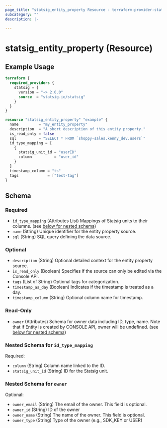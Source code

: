 ```yaml
---
page_title: "statsig_entity_property Resource - terraform-provider-statsig"
subcategory: ""
description: |-
  
---
```


# statsig_entity_property (Resource)



## Example Usage

```terraform
terraform {
  required_providers {
    statsig = {
      version = "~> 2.0.0"
      source  = "statsig-io/statsig"
    }
  }
}

resource "statsig_entity_property" "example" {
  name         = "my_entity_property"
  description  = "A short description of this entity property."
  is_read_only = false
  sql          = "SELECT * FROM `shoppy-sales.kenny_dev.users`"
  id_type_mapping = [
    {
      statsig_unit_id = "userID"
      column          = "user_id"
    }
  ]
  timestamp_column = "ts"
  tags             = ["test-tag"]
}
```

<!-- schema generated by tfplugindocs -->
## Schema

### Required

- `id_type_mapping` (Attributes List) Mappings of Statsig units to their columns. (see [below for nested schema](#nestedatt--id_type_mapping))
- `name` (String) Unique identifier for the entity property source.
- `sql` (String) SQL query defining the data source.

### Optional

- `description` (String) Optional detailed context for the entity property source.
- `is_read_only` (Boolean) Specifies if the source can only be edited via the Console API.
- `tags` (List of String) Optional tags for categorization.
- `timestamp_as_day` (Boolean) Indicates if the timestamp is treated as a day.
- `timestamp_column` (String) Optional column name for timestamp.

### Read-Only

- `owner` (Attributes) Schema for owner data including ID, type, name. Note that if Entity is created by CONSOLE API, owner will be undefined. (see [below for nested schema](#nestedatt--owner))

<a id="nestedatt--id_type_mapping"></a>
### Nested Schema for `id_type_mapping`

Required:

- `column` (String) Column name linked to the ID.
- `statsig_unit_id` (String) ID for the Statsig unit.


<a id="nestedatt--owner"></a>
### Nested Schema for `owner`

Optional:

- `owner_email` (String) The email of the owner. This field is optional.
- `owner_id` (String) ID of the owner
- `owner_name` (String) The name of the owner. This field is optional.
- `owner_type` (String) Type of the owner (e.g., SDK_KEY or USER)